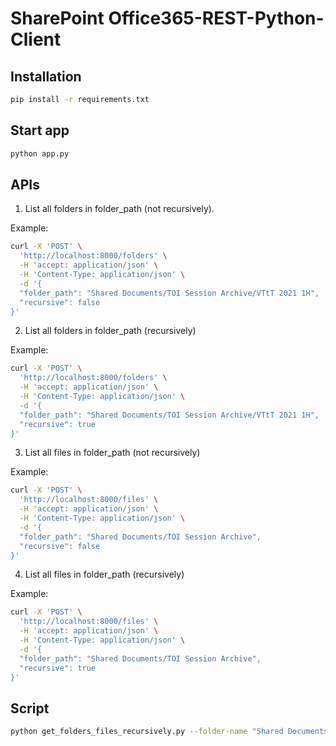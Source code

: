 # SharePoint Office365-REST-Python-Client

## Installation

```bash
pip install -r requirements.txt
```

## Start app

```bash
python app.py
```

## APIs

1. List all folders in folder_path (not recursively).

Example:

```bash
curl -X 'POST' \
  'http://localhost:8000/folders' \
  -H 'accept: application/json' \
  -H 'Content-Type: application/json' \
  -d '{
  "folder_path": "Shared Documents/TOI Session Archive/VTtT 2021 1H",
  "recursive": false
}'
```

2. List all folders in folder_path (recursively)

Example: 

```bash
curl -X 'POST' \
  'http://localhost:8000/folders' \
  -H 'accept: application/json' \
  -H 'Content-Type: application/json' \
  -d '{
  "folder_path": "Shared Documents/TOI Session Archive/VTtT 2021 1H",
  "recursive": true
}'
```

3. List all files in folder_path (not recursively)

Example:

```bash
curl -X 'POST' \
  'http://localhost:8000/files' \
  -H 'accept: application/json' \
  -H 'Content-Type: application/json' \
  -d '{
  "folder_path": "Shared Documents/TOI Session Archive",
  "recursive": false
}'
```

4. List all files in folder_path (recursively)

Example:

```bash
curl -X 'POST' \
  'http://localhost:8000/files' \
  -H 'accept: application/json' \
  -H 'Content-Type: application/json' \
  -d '{
  "folder_path": "Shared Documents/TOI Session Archive",
  "recursive": true
}'
```

## Script

```bash
python get_folders_files_recursively.py --folder-name "Shared Documents/TOI Session Archive/2024 Q3/TOI- AWS Cloud Connectivity RA RX CK V2" --local-dir saved
```